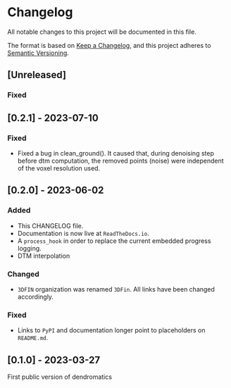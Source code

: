 # Changelog

All notable changes to this project will be documented in this file.

The format is based on [Keep a Changelog](https://keepachangelog.com/en/1.0.0/),
and this project adheres to [Semantic Versioning](https://semver.org/spec/v2.0.0.html).

## [Unreleased]

### Fixed


## [0.2.1] - 2023-07-10

### Fixed

- Fixed a bug in clean_ground(). It caused that, during denoising step before dtm computation, the removed points (noise) were independent of the voxel resolution used.

## [0.2.0] - 2023-06-02

### Added

- This CHANGELOG file.
- Documentation is now live at `ReadTheDocs.io`.
- A `process_hook` in order to replace the current embedded progress logging.
- DTM interpolation

### Changed

- `3DFIN` organization was renamed `3DFin`. All links have been changed accordingly.

### Fixed

- Links to `PyPI` and documentation longer point to placeholders on `README.md`.

## [0.1.0] - 2023-03-27

First public version of dendromatics